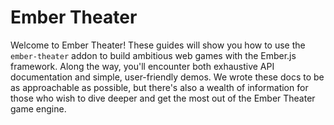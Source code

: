 # Ember Theater

Welcome to Ember Theater! These guides will show you how to use the `ember-theater` addon to build ambitious web games with the Ember.js framework. Along the way, you'll encounter both exhaustive API documentation and simple, user-friendly demos. We wrote these docs to be as approachable as possible, but there's also a wealth of information for those who wish to dive deeper and get the most out of the Ember Theater game engine.
